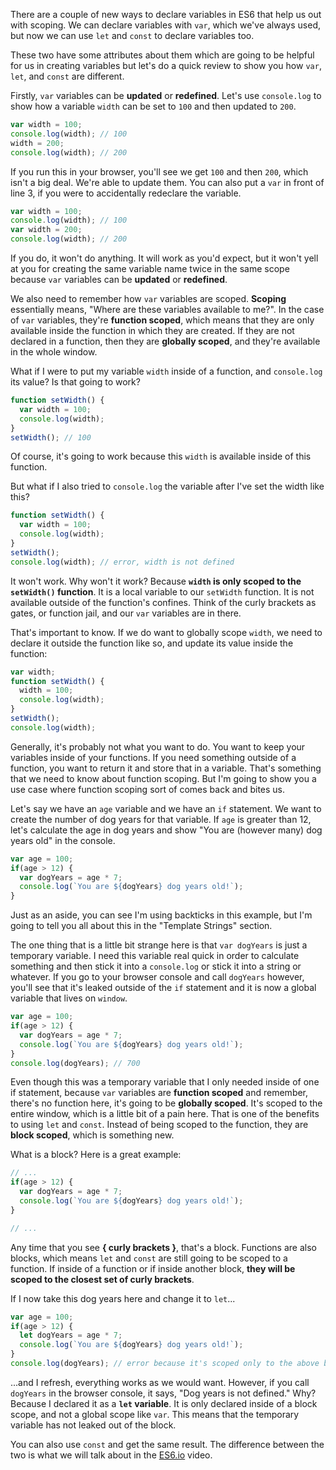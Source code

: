There are a couple of new ways to declare variables in ES6 that help us out with scoping. We can declare variables with `var`, which we've always used, but now we can use `let` and `const` to declare variables too.

These two have some attributes about them which are going to be helpful for us in creating variables but let's do a quick review to show you  how `var`, `let`, and `const` are different.

Firstly, `var` variables can be **updated** or **redefined**. Let's use `console.log` to show how a variable `width` can be set to `100` and then updated to `200`.

```js
var width = 100;
console.log(width); // 100
width = 200;
console.log(width); // 200
```

If you run this in your browser, you'll see we get `100` and then `200`, which isn't a big deal. We're able to update them. You can also put a `var` in front of line 3, if you were to accidentally redeclare the variable. 

```js
var width = 100;
console.log(width); // 100
var width = 200;
console.log(width); // 200
```

If you do, it won't do anything. It will work as you'd expect, but it won't yell at you for creating the same variable name twice in the same scope because `var` variables can be **updated** or **redefined**.

We also need to remember how `var` variables are scoped. **Scoping** essentially means, "Where are these variables available to me?". In the case of `var` variables, they're **function scoped**, which means that they are only available inside the function in which they are created. If they are not declared in a function, then they are **globally scoped**, and they're available in the whole window.

What if I were to put my variable `width` inside of a function, and `console.log` its value? Is that going to work?

```js
function setWidth() {
  var width = 100;
  console.log(width);
}
setWidth(); // 100
```

Of course, it's going to work because this `width` is available inside of this function.

But what if I also tried to `console.log` the variable after I've set the width like this?

```js
function setWidth() {
  var width = 100;
  console.log(width);
}
setWidth();
console.log(width); // error, width is not defined
```

It won't work. Why won't it work? Because **`width` is only scoped to the `setWidth()` function**. It is a local variable to our `setWidth` function. It is not available outside of the function's confines. Think of the curly brackets as gates, or function jail, and our `var` variables are in there.

That's important to know. If we do want to globally scope `width`, we need to declare it outside the function like so, and update its value inside the function:

```js
var width;
function setWidth() {
  width = 100;
  console.log(width);
}
setWidth();
console.log(width);
```

Generally, it's probably not what you want to do. You want to keep your variables inside of your functions. If you need something outside of a function, you want to return it and store that in a variable. That's something that we need to know about function scoping. But I'm going to show you a use case where function scoping sort of comes back and bites us.

Let's say we have an `age` variable and we have an `if` statement. We want to create the number of dog years for that variable. If `age` is greater than 12, let's calculate the age in dog years and show "You are (however many) dog years old" in the console.

```js
var age = 100;
if(age > 12) {
  var dogYears = age * 7;
  console.log(`You are ${dogYears} dog years old!`);
}
```

Just as an aside, you can see I'm using backticks in this example, but I'm going to tell you all about this in the "Template Strings" section.

The one thing that is a little bit strange here is that `var dogYears` is just a temporary variable. I need this variable real quick in order to calculate something and then stick it into a `console.log` or stick it into a string or whatever. If you go to your browser console and call `dogYears` however, you'll see that it's leaked outside of the `if` statement and it is now a global variable that lives on `window`.

```js
var age = 100;
if(age > 12) {
  var dogYears = age * 7;
  console.log(`You are ${dogYears} dog years old!`);
}
console.log(dogYears); // 700
```

Even though this was a temporary variable that I only needed inside of one if statement, because `var` variables are **function scoped** and remember, there's no function here, it's going to be **globally scoped**. It's scoped to the entire window, which is a little bit of a pain here. That is one of the benefits to using `let` and `const`. Instead of being scoped to the function, they are **block scoped**, which is something new.

What is a block? Here is a great example:

```js
// ...
if(age > 12) {
  var dogYears = age * 7;
  console.log(`You are ${dogYears} dog years old!`);
}

// ...
```

Any time that you see **{ curly brackets }**, that's a block. Functions are also blocks, which means `let` and `const` are still going to be scoped to a function. If inside of a function or if inside another block, **they will be scoped to the closest set of curly brackets**.

If I now take this dog years here and change it to `let`...

```js
var age = 100;
if(age > 12) {
  let dogYears = age * 7;
  console.log(`You are ${dogYears} dog years old!`);
}
console.log(dogYears); // error because it's scoped only to the above block
```

...and I refresh, everything works as we would want. However, if you call `dogYears` in the browser console, it says, "Dog years is not defined." Why? Because I declared it as a **`let` variable**. It is only declared inside of a block scope, and not a global scope like `var`. This means that the temporary variable has not leaked out of the block.

You can also use `const` and get the same result. The difference between the two is what we will talk about in the [ES6.io](https://es6.io) video.
